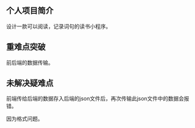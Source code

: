 ## 个人项目简介

设计一款可以阅读，记录词句的读书小程序。

## 重难点突破

前后端的数据传输。

## 未解决疑难点

前端传给后端的数据存入后端的json文件后，再次传输此json文件中的数据会报错。

因为格式问题。



